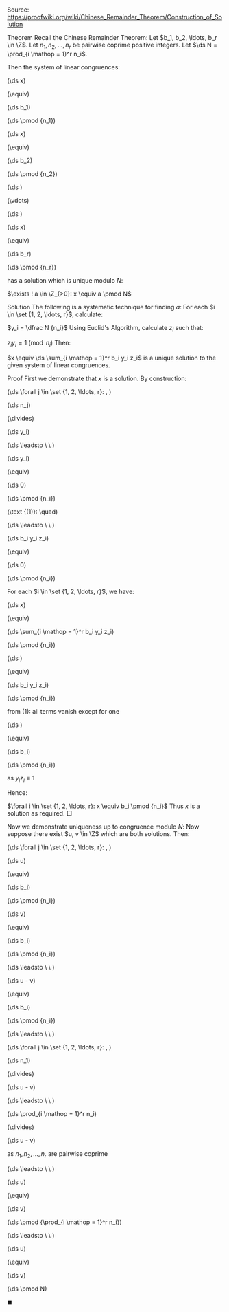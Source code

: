 # 

Source: https://proofwiki.org/wiki/Chinese_Remainder_Theorem/Construction_of_Solution

Theorem
Recall the Chinese Remainder Theorem:
Let $b_1, b_2, \ldots, b_r \in \Z$.
Let $n_1, n_2, \ldots, n_r$ be pairwise coprime positive integers.
Let $\ds N = \prod_{i \mathop = 1}^r n_i$.

Then the system of linear congruences:














\(\ds x\)

\(\equiv\)







\(\ds b_1\)

\(\ds \pmod {n_1}\)


















\(\ds x\)

\(\equiv\)







\(\ds b_2\)

\(\ds \pmod {n_2}\)


















\(\ds \)

\(\vdots\)







\(\ds \)




















\(\ds x\)

\(\equiv\)







\(\ds b_r\)

\(\ds \pmod {n_r}\)







has a solution which is unique modulo $N$:

$\exists ! a \in \Z_{>0}: x \equiv a \pmod N$


Solution
The following is a systematic technique for finding $a$:
For each $i \in \set {1, 2, \ldots, r}$, calculate:

$y_i = \dfrac N {n_i}$
Using Euclid's Algorithm, calculate $z_i$ such that:

$z_i y_i = 1 \pmod {n_i}$
Then:

$x \equiv \ds \sum_{i \mathop = 1}^r b_i y_i z_i$
is a unique solution to the given system of linear congruences.


Proof
First we demonstrate that $x$ is a solution.
By construction:










\(\ds \forall j \in \set {1, 2, \ldots, r}: \, \)



\(\ds n_j\)

\(\divides\)







\(\ds y_i\)














\(\ds \leadsto \ \ \)





\(\ds y_i\)

\(\equiv\)







\(\ds 0\)

\(\ds \pmod {n_i}\)








\(\text {(1)}: \quad\)



\(\ds \leadsto \ \ \)





\(\ds b_i y_i z_i\)

\(\equiv\)







\(\ds 0\)

\(\ds \pmod {n_i}\)








For each $i \in \set {1, 2, \ldots, r}$, we have:














\(\ds x\)

\(\equiv\)







\(\ds \sum_{i \mathop = 1}^r b_i y_i z_i\)

\(\ds \pmod {n_i}\)


















\(\ds \)

\(\equiv\)







\(\ds b_i y_i z_i\)

\(\ds \pmod {n_i}\)



from $(1)$: all terms vanish except for one














\(\ds \)

\(\equiv\)







\(\ds b_i\)

\(\ds \pmod {n_i}\)



as $y_i z_i \equiv 1$



Hence:

$\forall i \in \set {1, 2, \ldots, r}: x \equiv b_i \pmod {n_i}$
Thus $x$ is a solution as required.
$\Box$

Now we demonstrate uniqueness up to congruence modulo $N$:
Now suppose there exist $u, v \in \Z$ which are both solutions.
Then:










\(\ds \forall j \in \set {1, 2, \ldots, r}: \, \)



\(\ds u\)

\(\equiv\)







\(\ds b_i\)

\(\ds \pmod {n_i}\)


















\(\ds v\)

\(\equiv\)







\(\ds b_i\)

\(\ds \pmod {n_i}\)












\(\ds \leadsto \ \ \)





\(\ds u - v\)

\(\equiv\)







\(\ds b_i\)

\(\ds \pmod {n_i}\)












\(\ds \leadsto \ \ \)

\(\ds \forall j \in \set {1, 2, \ldots, r}: \, \)



\(\ds n_1\)

\(\divides\)







\(\ds u - v\)














\(\ds \leadsto \ \ \)





\(\ds \prod_{i \mathop = 1}^r n_i\)

\(\divides\)







\(\ds u - v\)





as $n_1, n_2, \ldots, n_r$ are pairwise coprime








\(\ds \leadsto \ \ \)





\(\ds u\)

\(\equiv\)







\(\ds v\)

\(\ds \pmod {\prod_{i \mathop = 1}^r n_i}\)












\(\ds \leadsto \ \ \)





\(\ds u\)

\(\equiv\)







\(\ds v\)

\(\ds \pmod N\)







$\blacksquare$





